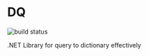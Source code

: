 # DQ

![build status](https://github.com/moreal/DQ/workflows/build%20test/badge.svg)

.NET Library for query to dictionary effectively
